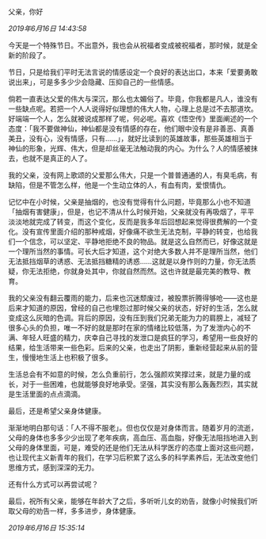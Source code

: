 父亲，你好

*2019年6月16日 14:43:58*

今天是一个特殊节日。不出意外，我也会从祝福者变成被祝福者，那时候，就是全新的阶段了。

节日，只是给我们平时无法言说的情感设定一个良好的表达出口，本来「爱要勇敢说出来」，可是多多少少会隐藏、压抑自己的一些情感。

倘若一直表达父爱的伟大与深沉，那么也太媚俗了。毕竟，你我都是凡人，谁没有一些缺点呢。若把一个人人说得好似理想的伟大人物，心理上总是过不去那道坎。好端端一个人，怎么就被说成那样了呢，何必呢。喜欢《悟空传》里面阐述的一个态度：「我不要做神仙，神仙都是没有情感的存在，他们眼中没有是非善恶、真善美丑，没有心，没有情感，只有……」，就好比读到的英雄故事，那些英雄相当于神仙的形象，光辉、伟大，但是却丝毫无法触动我的内心。为什么？人的情感被抹去，也就不是真正的人了。

我的父亲，没有网上歌颂的父爱那么伟大，只是一个普普通通的人，有臭毛病，有缺陷，但是不管怎么样，他是一个生动立体的人，有血有肉，爱恨情仇。

记忆中在小时候，父亲是抽烟的，也没有觉得有什么问题，毕竟那么小也不知道「抽烟有害健康」，但是，也记不清从什么时候开始，父亲就没有再吸烟了，平平淡淡地就完成了转变，而这个变化，反而是我多年后回想起来觉得很费解的一个变化。没有宣传里面介绍的那种戒烟，好像痛不欲生无法克制，平静的转变，也给我们一个信念，可以坚定、平静地拒绝不良的物品。就是这么自然而已，好像这就是一个理所当然的事情。可长大后才知道，这个对绝大多数人并不是理所当然，他们无法抵挡烟草的诱惑、无法抵挡糖精的诱惑……这就是以身作则的力量，你无法质疑，你无法拒绝，你就身处其中，你就自然而然。这也许就是最完美的教导、教育。

我的父亲没有翻云覆雨的能力，后来也沉迷颓废过，被股票折腾得够呛——这也是后来才知道的原因，曾经的自己也埋怨过那时候父亲的状态，好好的生活，怎么就变成这么灰暗的色调。背后的原因，没有压到我们兄弟无能为力的肩膀上，减轻了很多心头的负担，唯一不好的就是那时在家的情绪比较低落，为了发泄内心的不满、年轻人旺盛的精力，庆幸自己寻找的发泄口是疯狂的学习，希望用一些良好的结果，给生活带来一些色彩。后来的父亲，也走出了阴影，重新经营起来从前的营生，慢慢地生活上也积极了很多。

生活总会有不如意的时候，怎么负重前行，怎么强颜欢笑撑过来，就是力量的成长，对于一些困难，也就能够良好地承受。坚强，其实没有那么轰轰烈烈，其实就是生活里面的点点滴滴。

最后，还是希望父亲身体健康。

渐渐地明白那句话：「人不得不服老」。但也仅仅是对身体而言。随着岁月的流逝，父母的身体也多多少少出现了老年疾病，高血压、高血脂，好像无法阻挡地进入到父母的身体里面，可是，难受的还是他们无法从科学医疗的态度上面对这些问题，也让现代主义新青年的我们，在学习后积累了这么多的科学素养后，无法改变他们思维方式，感到深深的无力。

还有什么方式可以再尝试呢？

最后，祝所有父亲，能够在年龄大了之后，多听听儿女的劝告，就像小时候我们听取父母的劝告一样，多多进步，身体健康。

*2019年6月16日 15:35:14*
